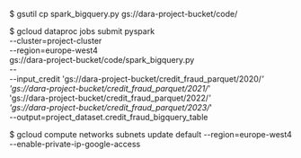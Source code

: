 
$ gsutil cp spark_bigquery.py gs://dara-project-bucket/code/

$ gcloud dataproc jobs submit pyspark \
     --cluster=project-cluster \
     --region=europe-west4 \
     gs://dara-project-bucket/code/spark_bigquery.py \
     -- \
     --input_credit 'gs://dara-project-bucket/credit_fraud_parquet/2020/*' \
     'gs://dara-project-bucket/credit_fraud_parquet/2021/*' \
     'gs://dara-project-bucket/credit_fraud_parquet/2022/*' \
     'gs://dara-project-bucket/credit_fraud_parquet/2023/*' \
     --output=project_dataset.credit_fraud_bigquery_table


$ gcloud compute networks subnets update default --region=europe-west4 --enable-private-ip-google-access
